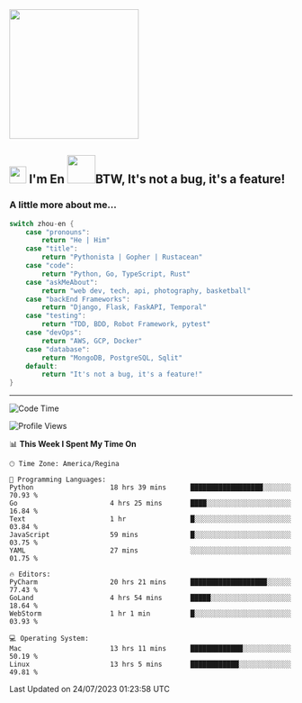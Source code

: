 <img align='center' src="https://media.giphy.com/media/GP1TJJSV4Ys1r64q2A/giphy.gif" width="230">

<h2><img src="https://emojis.slackmojis.com/emojis/images/1531849430/4246/blob-sunglasses.gif?1531849430" width="30"/> I'm En <img src="https://media.giphy.com/media/12oufCB0MyZ1Go/giphy.gif" width="50">BTW, It's not a bug, it's a feature!</h2>


<!-- <img align='right' src="https://media.giphy.com/media/M9gbBd9nbDrOTu1Mqx/giphy.gif" width="230"> -->


### A little more about me... 
<!--
```javascript
const zhou-en = {
    pronouns: "He" | "Him",
    title: "Pythonista" | "Gopher" | "Rustacean",
    code: ["Python", "Go", "Rust", "TypeScript"],
    askMeAbout: ["web dev", "tech", "app dev", "photography"],
    technologies: {
        backEnd: {
            python: ["Django", "Flask", "FaskAPI"],
            go: []
        },
        scraping: ["selenium", "scrapy", "spider"],
        testing: ["Robot Framework"],
        devOps: ["AWS", "Docker", "GCP", "Nginx"],
        databases: ["mongo", "postgresql", "sqlite"],
        misc: ["Firebase", "Heroku"]
    },
    architecture: ["Event Driven Architecture", "Microservices"],
    currentFocus: ["Temporal", "Rust"],
    funFact: "It's not a bug, it's a feature!"
};
```
  -->

```go
switch zhou-en {
    case "pronouns":
        return "He | Him"
    case "title":
        return "Pythonista | Gopher | Rustacean"
    case "code":
        return "Python, Go, TypeScript, Rust"
    case "askMeAbout":
        return "web dev, tech, api, photography, basketball"
    case "backEnd Frameworks":
        return "Django, Flask, FaskAPI, Temporal"
    case "testing":
        return "TDD, BDD, Robot Framework, pytest"
    case "devOps":
        return "AWS, GCP, Docker"
    case "database":
        return "MongoDB, PostgreSQL, Sqlit"
    default:
        return "It's not a bug, it's a feature!"
}
```




---
<!--START_SECTION:waka-->
![Code Time](http://img.shields.io/badge/Code%20Time-848%20hrs%2027%20mins-blue)

![Profile Views](http://img.shields.io/badge/Profile%20Views-0-blue)

📊 **This Week I Spent My Time On** 

```text
🕑︎ Time Zone: America/Regina

💬 Programming Languages: 
Python                   18 hrs 39 mins      ██████████████████░░░░░░░   70.93 % 
Go                       4 hrs 25 mins       ████░░░░░░░░░░░░░░░░░░░░░   16.84 % 
Text                     1 hr                █░░░░░░░░░░░░░░░░░░░░░░░░   03.84 % 
JavaScript               59 mins             █░░░░░░░░░░░░░░░░░░░░░░░░   03.75 % 
YAML                     27 mins             ░░░░░░░░░░░░░░░░░░░░░░░░░   01.75 % 

🔥 Editors: 
PyCharm                  20 hrs 21 mins      ███████████████████░░░░░░   77.43 % 
GoLand                   4 hrs 54 mins       █████░░░░░░░░░░░░░░░░░░░░   18.64 % 
WebStorm                 1 hr 1 min          █░░░░░░░░░░░░░░░░░░░░░░░░   03.93 % 

💻 Operating System: 
Mac                      13 hrs 11 mins      █████████████░░░░░░░░░░░░   50.19 % 
Linux                    13 hrs 5 mins       ████████████░░░░░░░░░░░░░   49.81 % 
```


 Last Updated on 24/07/2023 01:23:58 UTC
<!--END_SECTION:waka-->
